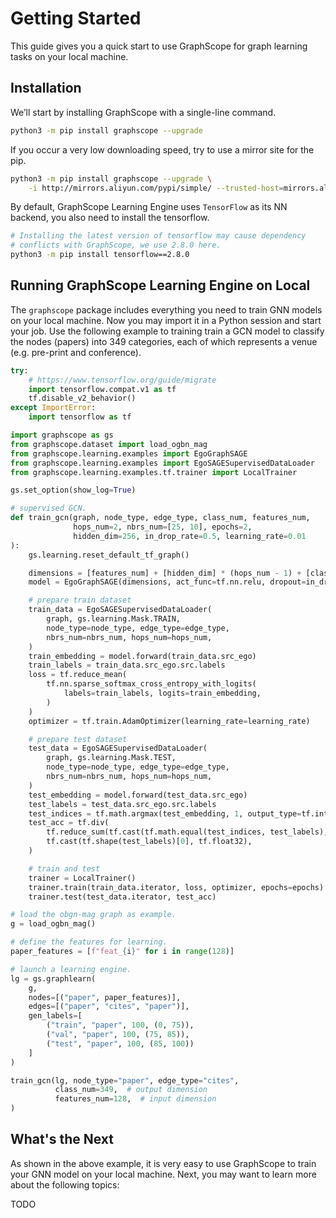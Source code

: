 # Getting Started

This guide gives you a quick start to use GraphScope for graph learning tasks on your local machine.

## Installation

We’ll start by installing GraphScope with a single-line command.

```bash
python3 -m pip install graphscope --upgrade
```

If you occur a very low downloading speed, try to use a mirror site for the pip.

```bash
python3 -m pip install graphscope --upgrade \
    -i http://mirrors.aliyun.com/pypi/simple/ --trusted-host=mirrors.aliyun.com
```

By default, GraphScope Learning Engine uses `TensorFlow` as its NN backend,
you also need to install the tensorflow.

```bash
# Installing the latest version of tensorflow may cause dependency
# conflicts with GraphScope, we use 2.8.0 here.
python3 -m pip install tensorflow==2.8.0
```

## Running GraphScope Learning Engine on Local

The `graphscope` package includes everything you need to train GNN models on your local machine.
Now you may import it in a Python session and start your job.
Use the following example to training train a GCN model to classify the nodes (papers) into 349 categories,
each of which represents a venue (e.g. pre-print and conference).

```python
try:
    # https://www.tensorflow.org/guide/migrate
    import tensorflow.compat.v1 as tf
    tf.disable_v2_behavior()
except ImportError:
    import tensorflow as tf

import graphscope as gs
from graphscope.dataset import load_ogbn_mag
from graphscope.learning.examples import EgoGraphSAGE
from graphscope.learning.examples import EgoSAGESupervisedDataLoader
from graphscope.learning.examples.tf.trainer import LocalTrainer

gs.set_option(show_log=True)

# supervised GCN.
def train_gcn(graph, node_type, edge_type, class_num, features_num,
              hops_num=2, nbrs_num=[25, 10], epochs=2,
              hidden_dim=256, in_drop_rate=0.5, learning_rate=0.01
):
    gs.learning.reset_default_tf_graph()

    dimensions = [features_num] + [hidden_dim] * (hops_num - 1) + [class_num]
    model = EgoGraphSAGE(dimensions, act_func=tf.nn.relu, dropout=in_drop_rate)

    # prepare train dataset
    train_data = EgoSAGESupervisedDataLoader(
        graph, gs.learning.Mask.TRAIN,
        node_type=node_type, edge_type=edge_type,
        nbrs_num=nbrs_num, hops_num=hops_num,
    )
    train_embedding = model.forward(train_data.src_ego)
    train_labels = train_data.src_ego.src.labels
    loss = tf.reduce_mean(
        tf.nn.sparse_softmax_cross_entropy_with_logits(
            labels=train_labels, logits=train_embedding,
        )
    )
    optimizer = tf.train.AdamOptimizer(learning_rate=learning_rate)

    # prepare test dataset
    test_data = EgoSAGESupervisedDataLoader(
        graph, gs.learning.Mask.TEST,
        node_type=node_type, edge_type=edge_type,
        nbrs_num=nbrs_num, hops_num=hops_num,
    )
    test_embedding = model.forward(test_data.src_ego)
    test_labels = test_data.src_ego.src.labels
    test_indices = tf.math.argmax(test_embedding, 1, output_type=tf.int32)
    test_acc = tf.div(
        tf.reduce_sum(tf.cast(tf.math.equal(test_indices, test_labels), tf.float32)),
        tf.cast(tf.shape(test_labels)[0], tf.float32),
    )

    # train and test
    trainer = LocalTrainer()
    trainer.train(train_data.iterator, loss, optimizer, epochs=epochs)
    trainer.test(test_data.iterator, test_acc)

# load the obgn-mag graph as example.
g = load_ogbn_mag()

# define the features for learning.
paper_features = [f"feat_{i}" for i in range(128)]

# launch a learning engine.
lg = gs.graphlearn(
    g,
    nodes=[("paper", paper_features)],
    edges=[("paper", "cites", "paper")],
    gen_labels=[
        ("train", "paper", 100, (0, 75)),
        ("val", "paper", 100, (75, 85)),
        ("test", "paper", 100, (85, 100))
    ]
)

train_gcn(lg, node_type="paper", edge_type="cites",
          class_num=349,  # output dimension
          features_num=128,  # input dimension
)
```

## What's the Next

As shown in the above example, it is very easy to use GraphScope to train your GNN model on your local machine.
Next, you may want to learn more about the following topics:

TODO
